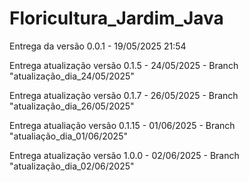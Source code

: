 # Floricultura_Jardim_Java

Entrega da versão 0.0.1 - 19/05/2025 21:54

Entrega atualização versão 0.1.5 - 24/05/2025 - Branch "atualização_dia_24/05/2025"

Entrega atualização versão 0.1.7 - 26/05/2025 - Branch "atualização_dia_26/05/2025"

Entrega atualiação versão 0.1.15 - 01/06/2025 - Branch "atualiação_dia_01/06/2025"

Entrega atualização versão 1.0.0 - 02/06/2025 - Branch "atualização_dia_02/06/2025"
